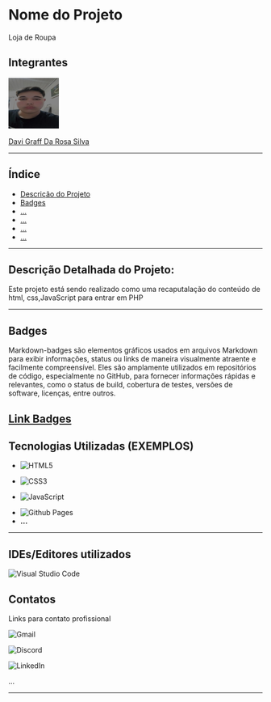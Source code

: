 # Nome do Projeto
Loja de Roupa 
## Integrantes

<img src="IMAGENS/img-rosto.jpg" width="100" height="100">

[Davi Graff Da Rosa Silva](https://github.com/Davisilva2k)

---


## Índice
- [Descrição do Projeto](#descrição-do-projeto)
- [Badges](#badges)
- [...](#...)
- [...](#...)
- [...](#...)
- [...](#...)
---

## Descrição Detalhada do Projeto:
Este projeto está sendo realizado como
uma recaputalação do conteúdo de html,
css,JavaScript para entrar em PHP 

---

## Badges
Markdown-badges são elementos gráficos usados em arquivos Markdown para exibir informações,
status ou links de maneira visualmente atraente e facilmente compreensível. 
Eles são amplamente utilizados em repositórios de código, especialmente no GitHub, 
para fornecer informações rápidas e relevantes, como o status de build, 
cobertura de testes, versões de software, licenças, entre outros.

<!-- Link para pagina da badges -->
[Link Badges](https://ileriayo.github.io/markdown-badges/)
---

## Tecnologias Utilizadas (EXEMPLOS)
<!-- Badge HTML5 -->
- ![HTML5](https://img.shields.io/badge/html5-%23E34F26.svg?style=for-the-badge&logo=html5&logoColor=white)
<!-- Badge CSS3 -->
- ![CSS3](https://img.shields.io/badge/css3-%231572B6.svg?style=for-the-badge&logo=css3&logoColor=white)
<!-- Badge JavaScript -->
- ![JavaScript](https://img.shields.io/badge/javascript-%23323330.svg?style=for-the-badge&logo=javascript&logoColor=%23F7DF1E)
<!-- Badge GitHub Pages -->
- ![Github Pages](https://img.shields.io/badge/github%20pages-121013?style=for-the-badge&logo=github&logoColor=white)
- **...** 
---

## IDEs/Editores utilizados
<!-- Badge Visual Studio Code -->
![Visual Studio Code](https://img.shields.io/badge/Visual%20Studio%20Code-0078d7.svg?style=for-the-badge&logo=visual-studio-code&logoColor=white)


## Contatos
Links para contato profissional 

![Gmail](https://img.shields.io/badge/Gmail-D14836?style=for-the-badge&logo=gmail&logoColor=white)

![Discord](https://img.shields.io/badge/Discord-%235865F2.svg?style=for-the-badge&logo=discord&logoColor=white)

![LinkedIn](https://img.shields.io/badge/linkedin-%230077B5.svg?style=for-the-badge&logo=linkedin&logoColor=white)

...

---